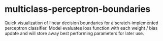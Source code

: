 # multiclass-perceptron-boundaries
Quick visualization of linear decision boundaries for a scratch-implemented perceptron classifier. Model evaluates loss function with each weight / bias update and will store away best performing parameters for later use.
